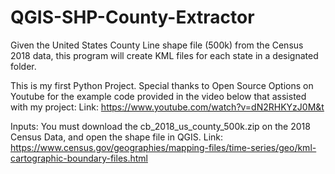 # QGIS-SHP-County-Extractor
Given the United States County Line shape file (500k) from the Census 2018 data, this program will create KML files for each state in a designated folder. 

This is my first Python Project. Special thanks to Open Source Options on Youtube for the example code provided in the video below that assisted with my project: 
Link: https://www.youtube.com/watch?v=dN2RHKYzJ0M&t

Inputs: You must download the cb_2018_us_county_500k.zip on the 2018 Census Data, and open the shape file in QGIS. 
Link: https://www.census.gov/geographies/mapping-files/time-series/geo/kml-cartographic-boundary-files.html
